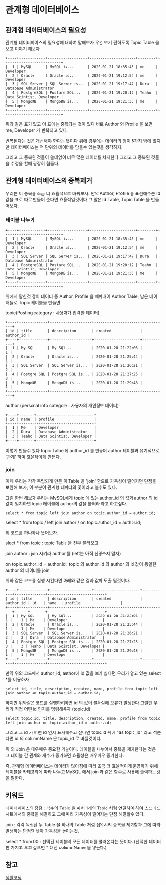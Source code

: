 # 관계형 데이터베이스

## 관계형 데이터베이스의 필요성

관계형 데이터베이스의 필요성에 대하여 말해보자 우선 보기 편하도록 Topic Table 을 보고 이야기 해보자

```
+----+------------+------------------+---------------------+--------+--------------------------+
|  1 | MySQL      | MySQL is...      | 2020-01-21 18:35:43 | me     | Developer                |
|  2 | Oracle     | Oracle is...     | 2020-01-21 19:12:54 | me     | Developer                |
|  3 | SQL Server | SQL Server is... | 2020-01-21 19:17:47 | Dura   | Database Administrator   |
|  4 | PostgreSQL | Postare SQL...   | 2020-01-21 19:20:12 | Teaho  | Data Scintist, Developer |
|  5 | MongoDB    | MongoDB is...    | 2020-01-21 19:21:33 | me     | Developer                |
+----+------------+------------------+---------------------+--------+--------------------------+

```

위과 같은 표가 있고 이 표에는 중복되는 것이 있다 바로 Author 와 Profile 을 보면 me, Developer 가 반복되고 있다.

반복된다는 것은 개선해야 한다는 뜻이다 위에 경우에는 데이터의 행이 5가지 밖에 없지만 데이터베이스는 억 단위의 데이터를 담을수 있는것을 생각하자.

그리고 그 중복된 것들이 쓸데없이 너무 많은 데이터를 차지한다 그리고 그 중복된 것들을 수정을 할때 굉장히 힘들다.


## 관계형 데이터베이스의 중복제거

우리는 이 중복을 조금 더 효율적으로 바꿔보자. 만약 Author, Profile 을 표현해주는 Id 값을 표로 따로 만들어 준다면 효율적일것이다 그 말은 Id Table, Topic Table 을 만들어보자.

### 테이블 나누기


```
+----+------------+------------------+---------------------+--------+--------------------------+
|  1 | MySQL      | MySQL is...      | 2020-01-21 18:35:43 | me     | Developer                |
|  2 | Oracle     | Oracle is...     | 2020-01-21 19:12:54 | me     | Developer                |
|  3 | SQL Server | SQL Server is... | 2020-01-21 19:17:47 | Dura   | Database Administrator   |
|  4 | PostgreSQL | Postare SQL...   | 2020-01-21 19:20:12 | Teaho  | Data Scintist, Developer |
|  5 | MongoDB    | MongoDB is...    | 2020-01-21 19:21:33 | me     | Developer                |
+----+------------+------------------+---------------------+--------+--------------------------+

```

위에서 말한것 같이 데이터 중 Author, Profile 을 떼어내어 Author Table, 남은 데이터들로 Topic 테이블을 만들면


topic(Posting category : 사용자가 입력한 데이터)
```
+----+-------------+-------------------+---------------------+-----------+
| id | title       | description       | created             | author_id |
+----+-------------+-------------------+---------------------+-----------+
|  1 | My SQL      | My SQl...         | 2020-01-28 21:22:06 |         1 |
|  2 | Oracle      | Oracle is...      | 2020-01-28 21:25:44 |         1 |
|  3 | SQL Server  | SQL Server is...  | 2020-01-28 21:26:21 |         2 |
|  4 | Postgre SQL | Postgre SQL is... | 2020-01-28 21:27:25 |         3 |
|  5 | MongoDB     | MongoDB is...     | 2020-01-28 21:29:48 |         1 |
+----+-------------+-------------------+---------------------+-----------+
```

author (personal info category : 사용자의 개인정보 데이터)
```
+----+-------+--------------------------+
| id | name  | profile                  |
+----+-------+--------------------------+
|  1 | Me    | Developer                |
|  2 | Dura  | Database Administrator   |
|  3 | Teaho | Data Scintist, Developer |
+----+-------+--------------------------+
```

이렇게 만들수 있다 topic Talbe 에 author_id 를 만들어 author 테이블과 유기적으로 '관계' 하며 효율적이게 만든다.


### join

이제 우리는 각각 독립되게 만든 이 Table 을 'join' 함으로 가독성이 떨어지던 단점을 보완해 보자, 이 부분이 관계형 데이터의 꽃이라고 볼수도 있다.

그럼 한번 해보자 우리는 MySQL에게 topic 에 있는 author_id 의 값과 author 의 id 값이 일치하면 topic 테이블에 author의 값을 붙혀라 라고 하고싶다.


```
select * from topic left join author on topic.author_id = author.id;
```
select * from topic / left join author / on topic.author_id = author.id;

위 코드를 하나하나 뜻어보자.

slect * from topic : topic Table 을 전부 불러오고 

join author : join 시켜라 author 를 (left는 아직 신경쓰지 말자)

on topic.author_id = author.id : topic 의 author_id 와 author 의 id 값이 동일한 author 의 데이터를 join

위와 같은 코드를 실행 시킨다면 아래와 같은 결과 값이 도출 될것이다.

```
+----+-------------+-------------------+---------------------+-----------+------+-------+--------------------------+
| id | title       | description       | created             | author_id | id   | name  | profile                  |
+----+-------------+-------------------+---------------------+-----------+------+-------+--------------------------+
|  1 | My SQL      | My SQl...         | 2020-01-28 21:22:06 |         1 |    1 | Me    | Developer                |
|  2 | Oracle      | Oracle is...      | 2020-01-28 21:25:44 |         1 |    1 | Me    | Developer                |
|  3 | SQL Server  | SQL Server is...  | 2020-01-28 21:26:21 |         2 |    2 | Dura  | Database Administrator   |
|  4 | Postgre SQL | Postgre SQL is... | 2020-01-28 21:27:25 |         3 |    3 | Teaho | Data Scintist, Developer |
|  5 | MongoDB     | MongoDB is...     | 2020-01-28 21:29:48 |         1 |    1 | Me    | Developer                |
+----+-------------+-------------------+---------------------+-----------+------+-------+--------------------------+
```

만약 위의 코드에서 author_id, author에 id 값을 보기 싫다면 우리가 알고 있는 select *를 이용하자

```
select id, title, description, created, name, profile from topic left join author on topic.author_id = author.id;
```

하지만 위와같은 코드를 실행하려하면 id 의 값이 불확실해 오류가 발생한다 그럴땐 우리가 직접 어떤 id 인지를 명령해주자 (topic.id)

```
select topic.id, title, description, created, name, profile from topic left join author on topic.author_id = author.id;
```

그리고 그 id 가 어떤 id 인지 표시해주고 싶다면 topic.id 뒤에 "as topic_id" 라고 적는다면 id 의 columnName 은 topic_id 로 바뀔것이다.

위 의 Join 은 매우매우 중요한 기술이다. 테이블을 나누어서 중복을 제거한다는 것은 그 테이블 간 관계와 개수가 증가하면 효율성은 매우매우 증가한다.

즉, 관계형 데이터베이스는 데이터가 많아짐에 따라 조금 더 효율적이게 운영하기 위해 테이블을 카테고리에 따라 나누고 MySQL 에서 join 과 같은 함수로 사용해 출력하는것을 말한다.

## 키워드

데이터베이스의 장점 : 복수의 Table 을 마치 1개의 Table 처럼 연결하여 하여 스프레드 시트에서의 중복을 해결하고 그에 따라 가독성이 떨어지는 단점 해결할수 있다.  

join : 각각 독립된 두 Table 을 하나의 Table 처럼 접목시켜 중복을 제거함과 그에 따라 발생하는 단점인 낮아 가독성을 높이는것. 

select * from 00 : 선택된 테이블의 모든 데이터를 불러온다는 뜻이다. (선택한 데이터만 가지고 오고 싶으면 * 대신 columnName 을 넣는다.)

## 참고
[생활코딩](https://opentutorials.org/course/3161/19545)

